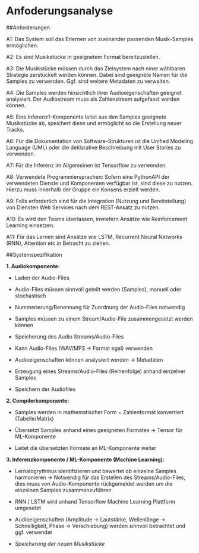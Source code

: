 # Anfoderungsanalyse

##Anforderungen

A1: Das System soll das Erlernen von zueinander passenden Musik-Samples
    ermöglichen.

A2: Es sind Musikstücke in geeignetem Format bereitzustellen.

A3: Die Musikstücke müssen durch das Zielsystem nach einer wählbaren
    Strategie zerstückelt werden können. Dabei sind geeignete Namen für die
    Samples zu verwenden. Ggf. sind weitere Metadaten zu verwalten.

A4: Die Samples werden hinsichtlich ihrer Audioeigenschaften geeignet
    analysiert. Der Audiostream muss als Zahlenstream aufgefasst werden können.

A5: Eine Inferenz1-Komponente leitet aus den Samples geeignete Musikstücke
    ab, speichert diese und ermöglicht so die Erstellung neuer Tracks.

A6: Für die Dokumentation von Software-Strukturen ist die Unified Modeling
    Language (UML) oder die deklarative Beschreibung mit User Stories zu
    verwenden.

A7: Für die Inferenz im Allgemeinen ist Tensorflow zu verwenden.

A8: Verwendete Programmiersprachen: Sofern eine PythonAPI der verwendeten
    Dienste und Komponenten verfügbar ist, sind diese zu nutzen. Hierzu muss
    innerhalb der Gruppe ein Konsens erzielt werden.

A9: Falls erforderlich sind für die Integration (Nutzung und Bereitstellung)
    von Diensten Web Services nach dem REST-Ansatz zu nutzen.

A10: Es wird den Teams überlassen, inwiefern Ansätze wie Reinforcement
    Learning einsetzen.

A11: Für das Lernen sind Ansätze wie LSTM, Recurrent Neural Networks (RNN),
    Attention etc.in Betracht zu ziehen.

##Systemspezifikation

**1. Audiokomponente:**

-   Laden der Audio-Files

-   Audio-Files müssen sinnvoll geteilt werden (Samples), manuell oder
    stochastisch

-   Nummerierung/Benennung für Zuordnung der Audio-Files notwendig

-   Samples müssen zu einem Stream/Audio-File zusammengesetzt werden können

-   Speicherung des Audio Streams/Audio-Files

-   Kann Audio-Files (WAV/MP3 -\> Format egal) verwenden

-   Audioeigenschaften können analysiert werden -\> Metadaten

-   Erzeugung eines Streams/Audio-Files (Reihenfolge) anhand einzelner Samples

-   Speichern der Audiofiles

**2. Compilerkomponente:**

-   Samples werden in mathematischer Form = Zahlenformat konvertiert
    (Tabelle/Matrix)

-   Übersetzt Samples anhand eines geeigneten Formates -\> Tensor für
    ML-Komponente

-   Leitet die übersetzten Formate an ML-Komponente weiter

**3. Inferenzkomponente / ML-Komponente (Machine Learning):**

-   Lernalogrythmus identifizieren und bewertet ob einzelne Samples harmonieren
    \-\> Notwendig für das Erstellen des Streams/Audio-Files, dies muss von
    Audio-Komponente rückgemeldet werden um die einzelnen Samples
    zusammenzuführen

-   RNN / LSTM wird anhand Tensorflow Machine Learning Plattform umgesetzt

-   Audioeigenschaften (Amplitude -\> Lautstärke, Wellenlänge -\> Schnelligkeit,
    Phase -\> Verschiebung) werden sinnvoll betrachtet und ggf. verwendet

-   *Speicherung der neuen Musikstücke*
